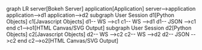 graph LR
    server[Bokeh Server]
    application[Application]
    server-->application
    application-->d1
    application-->d2
    subgraph User Session
    d1[Python Objects]
    c1[Javascript Objects]
    d1-- WS -->c1
    c1-- WS -->d1
    d1-- JSON -->c1
    end
    c1-->o1[HTML Canvas/SVG Output]
    subgraph User Session
    d2[Python Objects]
    c2[Javascript Objects]
    d2-- WS -->c2
    c2-- WS -->d2
    d2-- JSON -->c2
    end
    c2-->o2[HTML Canvas/SVG Output]
